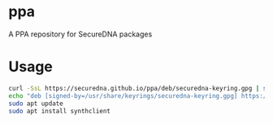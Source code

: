 # ppa
A PPA repository for SecureDNA packages

# Usage

```bash
curl -SsL https://securedna.github.io/ppa/deb/securedna-keyring.gpg | sudo tee /usr/share/keyrings/securedna-keyring.gpg > /dev/null
echo "deb [signed-by=/usr/share/keyrings/securedna-keyring.gpg] https://securedna.github.io/ppa/deb ./" | sudo tee /etc/apt/sources.list.d/securedna.list > /dev/null
sudo apt update
sudo apt install synthclient
```
